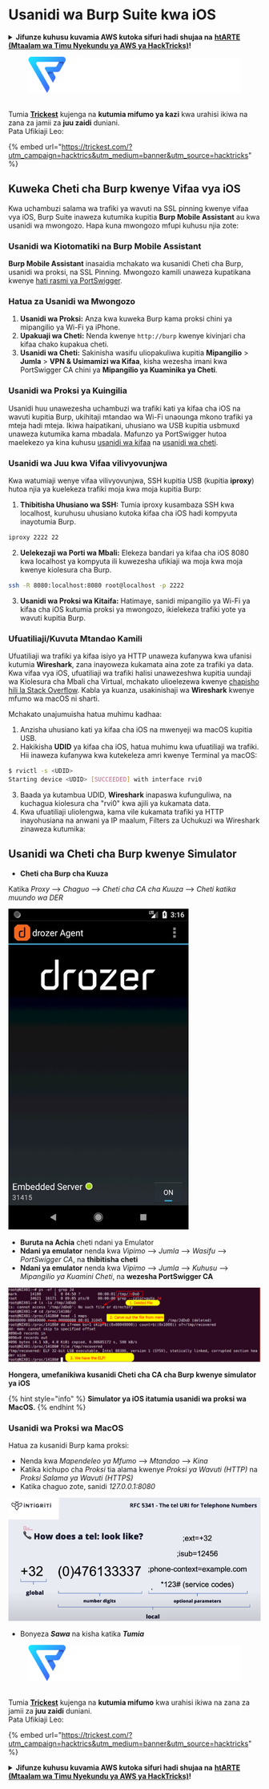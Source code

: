 # Usanidi wa Burp Suite kwa iOS

<details>

<summary><strong>Jifunze kuhusu kuvamia AWS kutoka sifuri hadi shujaa na</strong> <a href="https://training.hacktricks.xyz/courses/arte"><strong>htARTE (Mtaalam wa Timu Nyekundu ya AWS ya HackTricks)</strong></a><strong>!</strong></summary>

Njia nyingine za kusaidia HackTricks:

* Ikiwa unataka kuona **kampuni yako ikionekana kwenye HackTricks** au **kupakua HackTricks kwa PDF** Angalia [**MIPANGO YA KUJIUNGA**](https://github.com/sponsors/carlospolop)!
* Pata [**bidhaa rasmi za PEASS & HackTricks**](https://peass.creator-spring.com)
* Gundua [**Familia ya PEASS**](https://opensea.io/collection/the-peass-family), mkusanyiko wetu wa [**NFTs**](https://opensea.io/collection/the-peass-family) ya kipekee
* **Jiunge na** 💬 [**Kikundi cha Discord**](https://discord.gg/hRep4RUj7f) au kikundi cha [**telegram**](https://t.me/peass) au **tufuate** kwenye **Twitter** 🐦 [**@carlospolopm**](https://twitter.com/hacktricks\_live)**.**
* **Shiriki mbinu zako za kuvamia kwa kuwasilisha PRs kwa** [**HackTricks**](https://github.com/carlospolop/hacktricks) na [**HackTricks Cloud**](https://github.com/carlospolop/hacktricks-cloud) github repos.

</details>

<figure><img src="../../.gitbook/assets/image (3) (1) (1) (1) (1) (1).png" alt=""><figcaption></figcaption></figure>

\
Tumia [**Trickest**](https://trickest.com/?utm\_campaign=hacktrics\&utm\_medium=banner\&utm\_source=hacktricks) kujenga na **kutumia mifumo ya kazi** kwa urahisi ikiwa na zana za jamii za **juu zaidi** duniani.\
Pata Ufikiaji Leo:

{% embed url="https://trickest.com/?utm_campaign=hacktrics&utm_medium=banner&utm_source=hacktricks" %}

## Kuweka Cheti cha Burp kwenye Vifaa vya iOS

Kwa uchambuzi salama wa trafiki ya wavuti na SSL pinning kwenye vifaa vya iOS, Burp Suite inaweza kutumika kupitia **Burp Mobile Assistant** au kwa usanidi wa mwongozo. Hapa kuna mwongozo mfupi kuhusu njia zote:

### Usanidi wa Kiotomatiki na Burp Mobile Assistant

**Burp Mobile Assistant** inasaidia mchakato wa kusanidi Cheti cha Burp, usanidi wa proksi, na SSL Pinning. Mwongozo kamili unaweza kupatikana kwenye [hati rasmi ya PortSwigger](https://portswigger.net/burp/documentation/desktop/tools/mobile-assistant/installing).

### Hatua za Usanidi wa Mwongozo

1. **Usanidi wa Proksi:** Anza kwa kuweka Burp kama proksi chini ya mipangilio ya Wi-Fi ya iPhone.
2. **Upakuaji wa Cheti:** Nenda kwenye `http://burp` kwenye kivinjari cha kifaa chako kupakua cheti.
3. **Usanidi wa Cheti:** Sakinisha wasifu uliopakuliwa kupitia **Mipangilio** > **Jumla** > **VPN & Usimamizi wa Kifaa**, kisha wezesha imani kwa PortSwigger CA chini ya **Mipangilio ya Kuaminika ya Cheti**.

### Usanidi wa Proksi ya Kuingilia

Usanidi huu unawezesha uchambuzi wa trafiki kati ya kifaa cha iOS na wavuti kupitia Burp, ukihitaji mtandao wa Wi-Fi unaounga mkono trafiki ya mteja hadi mteja. Ikiwa haipatikani, uhusiano wa USB kupitia usbmuxd unaweza kutumika kama mbadala. Mafunzo ya PortSwigger hutoa maelekezo ya kina kuhusu [usanidi wa kifaa](https://support.portswigger.net/customer/portal/articles/1841108-configuring-an-ios-device-to-work-with-burp) na [usanidi wa cheti](https://support.portswigger.net/customer/portal/articles/1841109-installing-burp-s-ca-certificate-in-an-ios-device).

### Usanidi wa Juu kwa Vifaa vilivyovunjwa

Kwa watumiaji wenye vifaa vilivyovunjwa, SSH kupitia USB (kupitia **iproxy**) hutoa njia ya kuelekeza trafiki moja kwa moja kupitia Burp:

1.  **Thibitisha Uhusiano wa SSH:** Tumia iproxy kusambaza SSH kwa localhost, kuruhusu uhusiano kutoka kifaa cha iOS hadi kompyuta inayotumia Burp.

```bash
iproxy 2222 22
```
2.  **Uelekezaji wa Porti wa Mbali:** Elekeza bandari ya kifaa cha iOS 8080 kwa localhost ya kompyuta ili kuwezesha ufikiaji wa moja kwa moja kwenye kiolesura cha Burp.

```bash
ssh -R 8080:localhost:8080 root@localhost -p 2222
```
3. **Usanidi wa Proksi wa Kitaifa:** Hatimaye, sanidi mipangilio ya Wi-Fi ya kifaa cha iOS kutumia proksi ya mwongozo, ikielekeza trafiki yote ya wavuti kupitia Burp.

### Ufuatiliaji/Kuvuta Mtandao Kamili

Ufuatiliaji wa trafiki ya kifaa isiyo ya HTTP unaweza kufanywa kwa ufanisi kutumia **Wireshark**, zana inayoweza kukamata aina zote za trafiki ya data. Kwa vifaa vya iOS, ufuatiliaji wa trafiki halisi unawezeshwa kupitia uundaji wa Kiolesura cha Mbali cha Virtual, mchakato ulioelezewa kwenye [chapisho hili la Stack Overflow](https://stackoverflow.com/questions/9555403/capturing-mobile-phone-traffic-on-wireshark/33175819#33175819). Kabla ya kuanza, usakinishaji wa **Wireshark** kwenye mfumo wa macOS ni sharti.

Mchakato unajumuisha hatua muhimu kadhaa:

1. Anzisha uhusiano kati ya kifaa cha iOS na mwenyeji wa macOS kupitia USB.
2. Hakikisha **UDID** ya kifaa cha iOS, hatua muhimu kwa ufuatiliaji wa trafiki. Hii inaweza kufanywa kwa kutekeleza amri kwenye Terminal ya macOS:
```bash
$ rvictl -s <UDID>
Starting device <UDID> [SUCCEEDED] with interface rvi0
```
3. Baada ya kutambua UDID, **Wireshark** inapaswa kufunguliwa, na kuchagua kiolesura cha "rvi0" kwa ajili ya kukamata data.
4. Kwa ufuatiliaji uliolengwa, kama vile kukamata trafiki ya HTTP inayohusiana na anwani ya IP maalum, Filters za Uchukuzi wa Wireshark zinaweza kutumika:

## Usanidi wa Cheti cha Burp kwenye Simulator

* **Cheti cha Burp cha Kuuza**

Katika _Proxy_ --> _Chaguo_ --> _Cheti cha CA cha Kuuza_ --> _Cheti katika muundo wa DER_

![](<../../.gitbook/assets/image (459).png>)

* **Buruta na Achia** cheti ndani ya Emulator
* **Ndani ya emulator** nenda kwa _Vipimo_ --> _Jumla_ --> _Wasifu_ --> _PortSwigger CA_, na **thibitisha cheti**
* **Ndani ya emulator** nenda kwa _Vipimo_ --> _Jumla_ --> _Kuhusu_ --> _Mipangilio ya Kuamini Cheti_, na **wezesha PortSwigger CA**

![](<../../.gitbook/assets/image (460).png>)

**Hongera, umefanikiwa kusanidi Cheti cha CA cha Burp kwenye simulator ya iOS**

{% hint style="info" %}
**Simulator ya iOS itatumia usanidi wa proksi wa MacOS.**
{% endhint %}

### Usanidi wa Proksi wa MacOS

Hatua za kusanidi Burp kama proksi:

* Nenda kwa _Mapendeleo ya Mfumo_ --> _Mtandao_ --> _Kina_
* Katika kichupo cha _Proksi_ tia alama kwenye _Proksi ya Wavuti (HTTP)_ na _Proksi Salama ya Wavuti (HTTPS)_
* Katika chaguo zote, sanidi _127.0.0.1:8080_

![](<../../.gitbook/assets/image (461).png>)

* Bonyeza _**Sawa**_ na kisha katika _**Tumia**_

<figure><img src="../../.gitbook/assets/image (3) (1) (1) (1) (1) (1).png" alt=""><figcaption></figcaption></figure>

\
Tumia [**Trickest**](https://trickest.com/?utm\_campaign=hacktrics\&utm\_medium=banner\&utm\_source=hacktricks) kujenga na **kutumia mifumo** kwa urahisi ikiwa na zana za jamii za **juu zaidi** duniani.\
Pata Ufikiaji Leo:

{% embed url="https://trickest.com/?utm_campaign=hacktrics&utm_medium=banner&utm_source=hacktricks" %}

<details>

<summary><strong>Jifunze kuhusu kuvamia AWS kutoka sifuri hadi shujaa na</strong> <a href="https://training.hacktricks.xyz/courses/arte"><strong>htARTE (Mtaalam wa Timu Nyekundu ya AWS ya HackTricks)</strong></a><strong>!</strong></summary>

Njia nyingine za kusaidia HackTricks:

* Ikiwa unataka kuona **kampuni yako ikitangazwa kwenye HackTricks** au **kupakua HackTricks kwa PDF** Angalia [**MIPANGO YA KUJIUNGA**](https://github.com/sponsors/carlospolop)!
* Pata [**bidhaa rasmi za PEASS & HackTricks**](https://peass.creator-spring.com)
* Gundua [**Familia ya PEASS**](https://opensea.io/collection/the-peass-family), mkusanyiko wetu wa [**NFTs**](https://opensea.io/collection/the-peass-family) za kipekee
* **Jiunge na** 💬 [**Kikundi cha Discord**](https://discord.gg/hRep4RUj7f) au kikundi cha [**telegram**](https://t.me/peass) au **tufuate** kwenye **Twitter** 🐦 [**@carlospolopm**](https://twitter.com/hacktricks\_live)**.**
* **Shiriki mbinu zako za kuvamia kwa kuwasilisha PRs kwa** [**HackTricks**](https://github.com/carlospolop/hacktricks) na [**HackTricks Cloud**](https://github.com/carlospolop/hacktricks-cloud) github repos.

</details>
